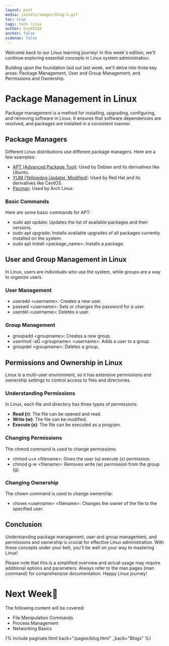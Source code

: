 ```yaml
---
layout: post
media: /assets/images/blog-3.gif
toc: true
tags: tech linux
author: bsod2528
anchor: false
sidenav: false
---
```


Welcome back to our Linux learning journey! In this week's edition, we'll continue exploring essential concepts in Linux system administration. 

Building upon the foundation laid out last week, we'll delve into three key areas: <span class="cb">Package Management</span>, <span class="cb">User and Group Management</span>, and <span class="cb">Permissions and Ownership</span>.

# Package Management in Linux

Package management is a method for installing, upgrading, configuring, and removing software in Linux. It ensures that software dependencies are resolved, and packages are installed in a consistent manner.

## Package Managers

Different Linux distributions use different package managers. Here are a few examples:

- [APT (Advanced Package Tool)](https://wiki.debian.org/Apt): Used by Debian and its derivatives like Ubuntu.
- [YUM (Yellowdog Updater, Modified)](https://access.redhat.com/sites/default/files/attachments/rh_yum_cheatsheet_1214_jcs_print-1.pdf): Used by Red Hat and its derivatives like CentOS.
- [Pacman](https://wiki.archlinux.org/title/pacman): Used by Arch Linux.

### Basic Commands

Here are some basic commands for APT:

- <span class="cb">sudo apt update</span>: Updates the list of available packages and their versions.
- <span class="cb">sudo apt upgrade</span>: Installs available upgrades of all packages currently installed on the system.
- <span class="cb">sudo apt install &lt;package_name&gt;</span>: Installs a package.

## User and Group Management in Linux

In Linux, users are individuals who use the system, while groups are a way to organize users.

### User Management

- <span class="cb">useradd &lt;username&gt;</span>: Creates a new user.
- <span class="cb">passwd &lt;username&gt;</span>: Sets or changes the password for a user.
- <span class="cb">userdel &lt;username&gt;</span>: Deletes a user.

### Group Management

- <span class="cb">groupadd &lt;groupname&gt;</span>: Creates a new group.
- <span class="cb">usermod -aG &lt;groupname&gt; &lt;username&gt;</span>: Adds a user to a group.
- <span class="cb">groupdel &lt;groupname&gt;</span>: Deletes a group.

## Permissions and Ownership in Linux

Linux is a multi-user environment, so it has extensive permissions and ownership settings to control access to files and directories.

### Understanding Permissions

In Linux, each file and directory has three types of permissions:

- **Read (r)**: The file can be opened and read.
- **Write (w)**: The file can be modified.
- **Execute (x)**: The file can be executed as a program.

### Changing Permissions

The <span class="cb">chmod</span> command is used to change permissions:

- <span class="cb">chmod u+x &lt;filename&gt;</span>: Gives the user (u) execute (x) permission.
- <span class="cb">chmod g-w &lt;filename&gt;</span>: Removes write (w) permission from the group (g).

### Changing Ownership

The <span class="cb">chown</span> command is used to change ownership:

- <span class="cb">chown &lt;username&gt; &lt;filename&gt;</span>: Changes the owner of the file to the specified user.

## Conclusion

Understanding package management, user and group management, and permissions and ownership is crucial for effective Linux administration. With these concepts under your belt, you'll be well on your way to mastering Linux!

Please note that this is a simplified overview and actual usage may require additional options and parameters. Always refer to the man pages (<span class="cb">man command</span>) for comprehensive documentation. Happy Linux journey!

# Next Week&#128064;
The following content will be covered:
- File Manipulation Commands
- Process Management
- Networking Basics

{%
    include paginate.html
    back="/pages/blog.html"
    _back="Blogs"
%}